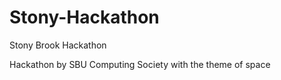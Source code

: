 # Stony-Hackathon
Stony Brook Hackathon

Hackathon by SBU Computing Society with the theme of space

